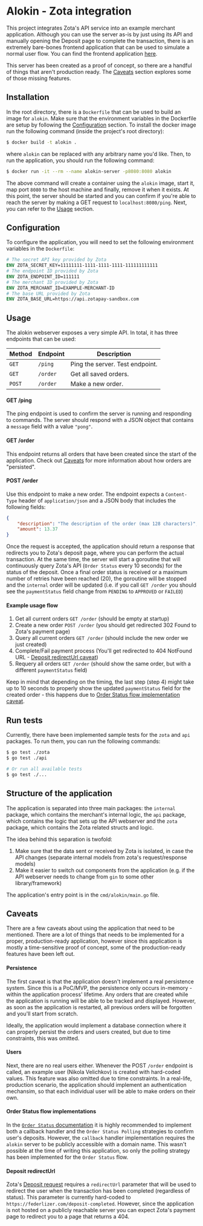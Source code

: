 # Alokin - Zota integration

This project integrates Zota's API service into an example merchant application. Although you can use the server
as-is by just using its API and manually opening the Deposit page to complete the transaction, there is an extremely
bare-bones frontend application that can be used to simulate a normal user flow. You can find the frontend application
[here](https://github.com/federlizer/alokin-zota-integration-frontend).

This server has been created as a proof of concept, so there are a handful of things that aren't production ready. The
[Caveats](#caveats) section explores some of those missing features.

## Installation

In the root directory, there is a `Dockerfile` that can be used to build an image for `alokin`. Make sure that the
environment variables in the Dockerfile are setup by following the [Configuration](#configuration) section. To install
the docker image run the following command (inside the project's root directory):

```bash
$ docker build -t alokin .
```

where `alokin` can be replaced with any arbitrary name you'd like. Then, to run the application, you should run the
following command:

```bash
$ docker run -it --rm --name alokin-server -p8080:8080 alokin
```

The above command will create a container using the `alokin` image, start it, map port `8080` to the host machine and
finally, remove it when it exists. At this point, the server should be started and you can confirm if you're able to
reach the server by making a GET request to `localhost:8080/ping`. Next, you can refer to the [Usage](#usage) section.

## Configuration

To configure the application, you will need to set the following environment variables in the `Dockerfile`:

```Dockerfile
# The secret API key provided by Zota
ENV ZOTA_SECRET_KEY=11111111-1111-1111-1111-111111111111
# The endpoint ID provided by Zota
ENV ZOTA_ENDPOINT_ID=111111
# The merchant ID provided by Zota
ENV ZOTA_MERCHANT_ID=EXAMPLE-MERCHANT-ID
# The base URL provided by Zota
ENV ZOTA_BASE_URL=https://api.zotapay-sandbox.com
```

## Usage

The alokin webserver exposes a very simple API. In total, it has three endpoints that can be used:

| Method | Endpoint | Description                     |
|--------|----------|---------------------------------|
| `GET`  | `/ping`  | Ping the server. Test endpoint. |
| `GET`  | `/order` | Get all saved orders.           |
| `POST` | `/order` | Make a new order.               |


#### GET /ping

The ping endpoint is used to confirm the server is running and responding to commands. The server should respond with
a JSON object that contains a `message` field with a value `"pong"`.

#### GET /order

This endpoint returns all orders that have been created since the start of the application. Check out
[Caveats](#caveats) for more information about how orders are "persisted".

#### POST /order

Use this endpoint to make a new order. The endpoint expects a `Content-Type` header of `application/json` and a JSON
body that includes the following fields:

```json
{
    "description": "The description of the order (max 128 characters)",
    "amount": 13.37
}
```

Once the request is accepted, the application should return a response that redirects you to Zota's deposit page,
where you can perform the actual transaction. At the same time, the server will start a goroutine that will continuously
query Zota's API (`Order Status` every 10 seconds) for the status of the deposit. Once a final order status is received
or a maximum number of retries have been reached (20), the goroutine will be stopped and the `internal` order will be
updated (i.e. if you call `GET /order` you should see the `paymentStatus` field change from `PENDING` to `APPROVED` or
`FAILED`)

#### Example usage flow

1. Get all current orders `GET /order` (should be empty at startup)
2. Create a new order `POST /order` (you should get redirected 302 Found to Zota's payment page)
3. Query all current orders `GET /order` (should include the new order we just created)
3. Complete/Fail payment process (You'll get redirected to 404 NotFound URL - [Deposit redirectUrl caveat](#deposit-redirecturl))
4. Requery all orders `GET /order` (should show the same order, but with a different `paymentStatus` field)

Keep in mind that depending on the timing, the last step (step 4) might take up to 10 seconds to properly show the
updated `paymentStatus` field for the created order - this happens due to
[Order Status flow implementation caveat](#order-status-flow-implementations).

## Run tests

Currently, there have been implemented sample tests for the `zota` and `api` packages. To run them, you can run the
following commands:

```bash
$ go test ./zota
$ go test ./api

# Or run all available tests
$ go test ./...
```

## Structure of the application

The application is separated into three main packages: the `internal` package, which contains the merchant's
internal logic, the `api` package, which contains the logic that sets up the API webserver and the `zota` package,
which contains the Zota related structs and logic.

The idea behind this separation is twofold:
1. Make sure that the data sent or received by Zota is isolated, in case the API changes (separate internal models from zota's request/response models)
2. Make it easier to switch out components from the application (e.g. if the API webserver needs to change from `gin` to some other library/framework)

The application's entry point is in the `cmd/alokin/main.go` file.

## Caveats

There are a few caveats about using the application that need to be mentioned. There are a lot of things that needs to
be implemented for a proper, production-ready application, however since this application is mostly a time-sensitive
proof of concept, some of the production-ready features have been left out.

#### Persistence

The first caveat is that the application doesn't implement a real persistence system. Since this is a PoC/MVP, the
persistence only occurs in-memory - within the application process' lifetime. Any orders that are created while the
application is running will be able to be tracked and displayed. However, as soon as the application is restarted,
all previous orders will be forgotten and you'll start from scratch.

Ideally, the application would implement a database connection where it can properly persist the orders and users
created, but due to time constraints, this was omitted.

#### Users

Next, there are no real users either. Whenever the POST `/order` endpoint is called, an example user (Nikola Velichkov)
is created with hard-coded values. This feature was also omitted due to time constraints. In a real-life, production
scenario, the application should implement an authentication mechansim, so that each individual user will be able to
make orders on their own.

#### Order Status flow implementations

In the [`Order Status` documentation](https://doc.zota.com/deposit/1.0/?shell#order-status-request) it is highly
recommended to implement both a callback handler and the `Order Status Polling` strategies to confirm user's deposits.
However, the `callback` handler implementation requires the `alokin` server to be publicly accessible with a domain
name. This wasn't possible at the time of writing this application, so only the polling strategy has been implemented
for the `Order Status` flow.

#### Deposit redirectUrl

Zota's [Deposit request](https://doc.zota.com/deposit/1.0/?shell#deposit-request) requires a `redirectUrl` parameter
that will be used to redirect the user when the transaction has been completed (regardless of status). This parameter
is currently hard-coded to `https://federlizer.com/deposit-completed`. However, since the application is not hosted on
a publicly reachable server you can expect Zota's payment page to redirect you to a page that returns a 404.
